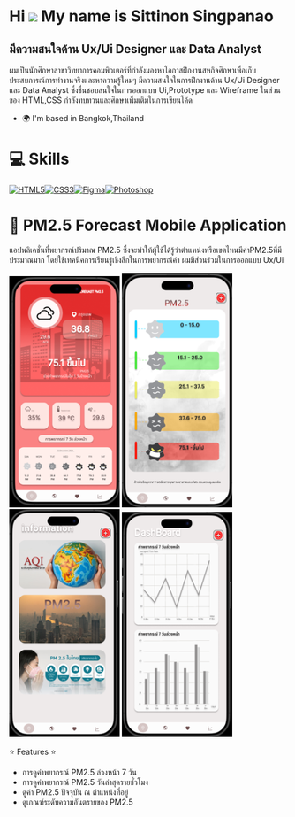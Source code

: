 Hi ![](https://user-images.githubusercontent.com/18350557/176309783-0785949b-9127-417c-8b55-ab5a4333674e.gif) My name is Sittinon Singpanao
===========================================================================================================================================

มีความสนใจด้าน Ux/Ui Designer และ Data Analyst
----------------------------------------------

ผมเป็นนักศึกษาสาขาวิทยาการคอมพิวเตอร์ที่กำลังมองหาโอกาสฝึกงานสหกิจศึกษาเพื่อเก็บประสบการณ์การทำงานจริงและหาความรู้ใหม่ๆ มีความสนใจในการฝึกงานด้าน Ux/Ui Designer และ Data Analyst ซึ่งชื่นชอบสนใจในการออกแบบ Ui,Prototype และ Wireframe ในส่วนของ HTML,CSS กำลังทบทวนและศึกษาเพิ่มเติมในการเขียนโค้ด

* 🌍  I'm based in Bangkok,Thailand

# :computer: Skills
<p align="left">
<a href="https://developer.mozilla.org/en-US/docs/Glossary/HTML5" target="_blank" rel="noreferrer"><img src="https://raw.githubusercontent.com/danielcranney/readme-generator/main/public/icons/skills/html5-colored.svg" alt="HTML5" title="HTML5" width="36" height="36" /></a><a href="https://www.w3.org/TR/CSS/#css" target="_blank" rel="noreferrer"><img src="https://raw.githubusercontent.com/danielcranney/readme-generator/main/public/icons/skills/css3-colored.svg" alt="CSS3" title="CSS3" width="36" height="36" /></a><a href="https://www.figma.com/" target="_blank" rel="noreferrer"><img src="https://raw.githubusercontent.com/danielcranney/readme-generator/main/public/icons/skills/figma-colored.svg" alt="Figma" title="Figma" width="36" height="36" /></a><a href="https://www.adobe.com/uk/products/photoshop.html" target="_blank" rel="noreferrer"><img src="https://raw.githubusercontent.com/danielcranney/readme-generator/main/public/icons/skills/photoshop-colored-dark.svg" alt="Photoshop" title="Photoshop" width="36" height="36" /></a>
</p>

# :iphone: PM2.5 Forecast Mobile Application
แอปพลิเคชั่นที่พยากรณ์ปริมาณ PM2.5 ซึ่งจะทำให้ผู้ใช้ได้รู้ว่าตำแหน่งหรือเขตไหนมีค่าPM2.5ที่มีประมาณมาก โดยใช้เทคนิคการเรียนรู้เชิงลึกในการพยากรณ์ค่า ผมมีส่วนร่วมในการออกแบบ Ux/Ui

<img src="https://raw.githubusercontent.com/markmyy/markmyy/main/Home.png" width="200"/> <img src="https://raw.githubusercontent.com/markmyy/markmyy/main/Alert.png" width="200"/> <img src="https://raw.githubusercontent.com/markmyy/markmyy/main/Info.png" width="200"/> <img src="https://raw.githubusercontent.com/markmyy/markmyy/main/Dashboard.png" width="200"/>

 :star: Features :star:
* การดูค่าพยากรณ์ PM2.5 ล่วงหน้า 7 วัน
* การดูค่าพยากรณ์ PM2.5 วันล่าสุดรายชั่วโมง
* ดูค่า PM2.5 ปัจจุบัน ณ ตำแหน่งที่อยู่
* ดูเกณฑ์ระดับความอันตรายของ PM2.5

